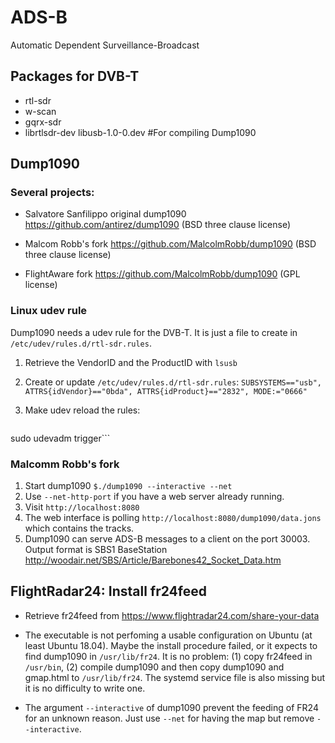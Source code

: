 # ADS-B

Automatic Dependent Surveillance-Broadcast

## Packages for DVB-T
* rtl-sdr
* w-scan
* gqrx-sdr
* librtlsdr-dev libusb-1.0-0.dev #For compiling Dump1090

## Dump1090

### Several projects:

* Salvatore Sanfilippo original dump1090 <https://github.com/antirez/dump1090> (BSD three clause license)

* Malcom Robb's fork <https://github.com/MalcolmRobb/dump1090> (BSD three clause license)

* FlightAware fork <https://github.com/MalcolmRobb/dump1090> (GPL license)

### Linux udev rule
Dump1090 needs a udev rule for the DVB-T. It is just a file to create in `/etc/udev/rules.d/rtl-sdr.rules`.

1. Retrieve the VendorID and the ProductID with `lsusb`

2. Create or update `/etc/udev/rules.d/rtl-sdr.rules`:
    ```SUBSYSTEMS=="usb", ATTRS{idVendor}=="0bda", ATTRS{idProduct}=="2832", MODE:="0666"```

3. Make udev reload the rules:
    ```sudo udevadm control --reload-rules
sudo udevadm trigger```

### Malcomm Robb's fork

1. Start dump1090 `$./dump1090 --interactive --net` 
2. Use `--net-http-port` if you have a web server already running.
3. Visit `http://localhost:8080`
4. The web interface is polling `http://localhost:8080/dump1090/data.jons` which contains the tracks.
5. Dump1090 can serve ADS-B messages to a client on the port 30003. Output format is SBS1 BaseStation <http://woodair.net/SBS/Article/Barebones42_Socket_Data.htm>

## FlightRadar24: Install fr24feed
* Retrieve fr24feed from <https://www.flightradar24.com/share-your-data>

* The executable is not perfoming a usable configuration on Ubuntu (at least Ubuntu 18.04). Maybe the install procedure failed, or it expects to find dump1090 in `/usr/lib/fr24`. It is no problem: (1) copy fr24feed in `/usr/bin`, (2) compile dump1090 and then copy dump1090 and gmap.html to `/usr/lib/fr24`. The systemd service file is also missing but it is no difficulty to write one.

* The argument `--interactive` of dump1090 prevent the feeding of FR24 for an unknown reason. Just use `--net` for having the map but remove `--interactive`.
